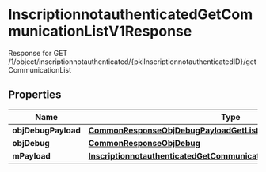 

# InscriptionnotauthenticatedGetCommunicationListV1Response

Response for GET /1/object/inscriptionnotauthenticated/{pkiInscriptionnotauthenticatedID}/getCommunicationList

## Properties

| Name | Type | Description | Notes |
|------------ | ------------- | ------------- | -------------|
|**objDebugPayload** | [**CommonResponseObjDebugPayloadGetList**](CommonResponseObjDebugPayloadGetList.md) |  |  |
|**objDebug** | [**CommonResponseObjDebug**](CommonResponseObjDebug.md) |  |  [optional] |
|**mPayload** | [**InscriptionnotauthenticatedGetCommunicationListV1ResponseMPayload**](InscriptionnotauthenticatedGetCommunicationListV1ResponseMPayload.md) |  |  |



